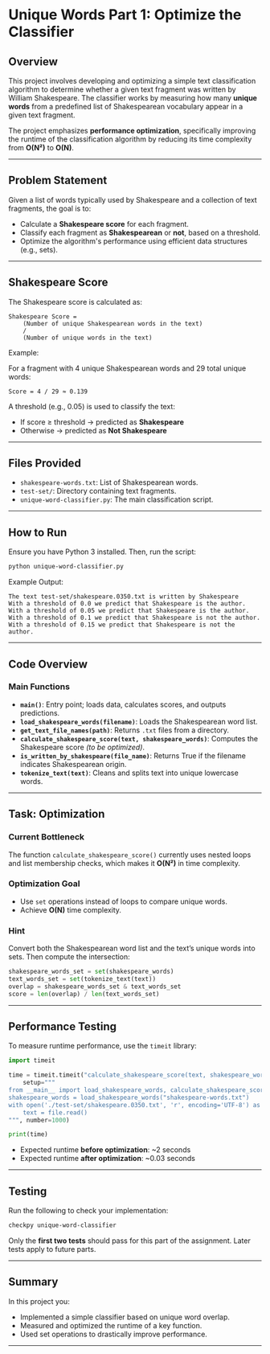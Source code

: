 # Unique Words Part 1: Optimize the Classifier

## Overview

This project involves developing and optimizing a simple text classification algorithm to determine whether a given text fragment was written by William Shakespeare. The classifier works by measuring how many **unique words** from a predefined list of Shakespearean vocabulary appear in a given text fragment.

The project emphasizes **performance optimization**, specifically improving the runtime of the classification algorithm by reducing its time complexity from **O(N²)** to **O(N)**.

---

## Problem Statement

Given a list of words typically used by Shakespeare and a collection of text fragments, the goal is to:

- Calculate a **Shakespeare score** for each fragment.
- Classify each fragment as **Shakespearean** or **not**, based on a threshold.
- Optimize the algorithm's performance using efficient data structures (e.g., sets).

---

## Shakespeare Score

The Shakespeare score is calculated as:

```
Shakespeare Score = 
    (Number of unique Shakespearean words in the text)
    /
    (Number of unique words in the text)
```

Example:

For a fragment with 4 unique Shakespearean words and 29 total unique words:

```
Score = 4 / 29 ≈ 0.139
```

A threshold (e.g., 0.05) is used to classify the text:
- If score ≥ threshold → predicted as **Shakespeare**
- Otherwise → predicted as **Not Shakespeare**

---

## Files Provided

- `shakespeare-words.txt`: List of Shakespearean words.
- `test-set/`: Directory containing text fragments.
- `unique-word-classifier.py`: The main classification script.

---

## How to Run

Ensure you have Python 3 installed. Then, run the script:

```bash
python unique-word-classifier.py
```

Example Output:

```
The text test-set/shakespeare.0350.txt is written by Shakespeare
With a threshold of 0.0 we predict that Shakespeare is the author.
With a threshold of 0.05 we predict that Shakespeare is the author.
With a threshold of 0.1 we predict that Shakespeare is not the author.
With a threshold of 0.15 we predict that Shakespeare is not the author.
```

---

## Code Overview

### Main Functions

- **`main()`**: Entry point; loads data, calculates scores, and outputs predictions.
- **`load_shakespeare_words(filename)`**: Loads the Shakespearean word list.
- **`get_text_file_names(path)`**: Returns `.txt` files from a directory.
- **`calculate_shakespeare_score(text, shakespeare_words)`**: Computes the Shakespeare score *(to be optimized)*.
- **`is_written_by_shakespeare(file_name)`**: Returns True if the filename indicates Shakespearean origin.
- **`tokenize_text(text)`**: Cleans and splits text into unique lowercase words.

---

## Task: Optimization

### Current Bottleneck

The function `calculate_shakespeare_score()` currently uses nested loops and list membership checks, which makes it **O(N²)** in time complexity.

### Optimization Goal

- Use `set` operations instead of loops to compare unique words.
- Achieve **O(N)** time complexity.

### Hint

Convert both the Shakespearean word list and the text’s unique words into sets. Then compute the intersection:

```python
shakespeare_words_set = set(shakespeare_words)
text_words_set = set(tokenize_text(text))
overlap = shakespeare_words_set & text_words_set
score = len(overlap) / len(text_words_set)
```

---

## Performance Testing

To measure runtime performance, use the `timeit` library:

```python
import timeit

time = timeit.timeit("calculate_shakespeare_score(text, shakespeare_words)",
    setup="""
from __main__ import load_shakespeare_words, calculate_shakespeare_score
shakespeare_words = load_shakespeare_words("shakespeare-words.txt")
with open('./test-set/shakespeare.0350.txt', 'r', encoding='UTF-8') as file:
    text = file.read()
""", number=1000)

print(time)
```

- Expected runtime **before optimization**: ~2 seconds
- Expected runtime **after optimization**: ~0.03 seconds

---

## Testing

Run the following to check your implementation:

```bash
checkpy unique-word-classifier
```

Only the **first two tests** should pass for this part of the assignment. Later tests apply to future parts.

---

## Summary

In this project you:

- Implemented a simple classifier based on unique word overlap.
- Measured and optimized the runtime of a key function.
- Used set operations to drastically improve performance.

---


